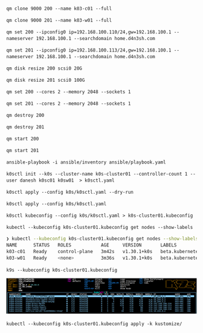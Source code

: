 `qm clone 9000 200 --name k03-c01 --full`

`qm clone 9000 201 --name k03-w01 --full`

`qm set 200 --ipconfig0 ip=192.168.100.110/24,gw=192.168.100.1 --nameserver 192.168.100.1 --searchdomain home.d4n3sh.com`

`qm set 201 --ipconfig0 ip=192.168.100.113/24,gw=192.168.100.1 --nameserver 192.168.100.1 --searchdomain home.d4n3sh.com`

`qm disk resize 200 scsi0 20G`

`qm disk resize 201 scsi0 100G`

`qm set 200 --cores 2 --memory 2048 --sockets 1`

`qm set 201 --cores 2 --memory 2048 --sockets 1`

`qm destroy 200`

`qm destroy 201`

`qm start 200`

`qm start 201`

`ansible-playbook -i ansible/inventory ansible/playbook.yaml`

`k0sctl init --k0s --cluster-name k0s-cluster01 --controller-count 1 --user danesh k0sc01 k0sw01  > k0sctl.yaml`

`k0sctl apply --config k0s/k0sctl.yaml --dry-run`

`k0sctl apply --config k0s/k0sctl.yaml`

`k0sctl kubeconfig --config k0s/k0sctl.yaml > k0s-cluster01.kubeconfig`

`kubectl --kubeconfig k0s-cluster01.kubeconfig get nodes --show-labels`

```bash
❯ kubectl --kubeconfig k0s-cluster01.kubeconfig get nodes --show-labels
NAME      STATUS   ROLES           AGE     VERSION       LABELS
k03-c01   Ready    control-plane   3m42s   v1.30.1+k0s   beta.kubernetes.io/arch=amd64,beta.kubernetes.io/os=linux,kubernetes.io/arch=amd64,kubernetes.io/hostname=k03-c01,kubernetes.io/os=linux,node-role.kubernetes.io/control-plane=true,node.k0sproject.io/role=control-plane
k03-w01   Ready    <none>          3m36s   v1.30.1+k0s   beta.kubernetes.io/arch=amd64,beta.kubernetes.io/os=linux,kubernetes.io/arch=amd64,kubernetes.io/hostname=k03-w01,kubernetes.io/os=linux
```
`k9s --kubeconfig k0s-cluster01.kubeconfig`

![k9s](images/k9s.png)

`kubectl --kubeconfig k0s-cluster01.kubeconfig apply -k kustomize/`